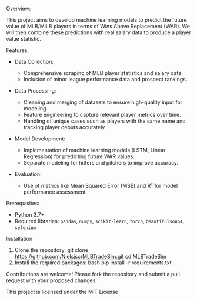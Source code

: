 Overview:

This project aims to develop machine learning models to predict the future value of MLB/MiLB players in terms of Wins Above Replacement (WAR). We will then combine these predictions with real salary data to produce a player value statistic.

Features:
- Data Collection:
  - Comprehensive scraping of MLB player statistics and salary data.
  - Inclusion of minor league performance data and prospect rankings.

- Data Processing: 
  - Cleaning and merging of datasets to ensure high-quality input for modeling.
  - Feature engineering to capture relevant player metrics over time.
  - Handling of unique cases such as players with the same name and tracking player debuts accurately.

- Model Development:
  - Implementation of machine learning models (LSTM, Linear Regression) for predicting future WAR values.
  - Separate modeling for hitters and pitchers to improve accuracy.

- Evaluation:
  - Use of metrics like Mean Squared Error (MSE) and R² for model performance assessment.


Prerequisites:

- Python 3.7+
- Required libraries: `pandas`, `numpy`, `scikit-learn`, `torch`, `beautifulsoup4`, `selenium`

Installation
1. Clone the repository:
   git clone https://github.com/Nielsjsc/MLBTradeSim.git
   cd MLBTradeSim
2. Install the required packages:
   bash
   pip install -r requirements.txt
   

Contributions are welcome! Please fork the repository and submit a pull request with your proposed changes.

This project is licensed under the MIT License
